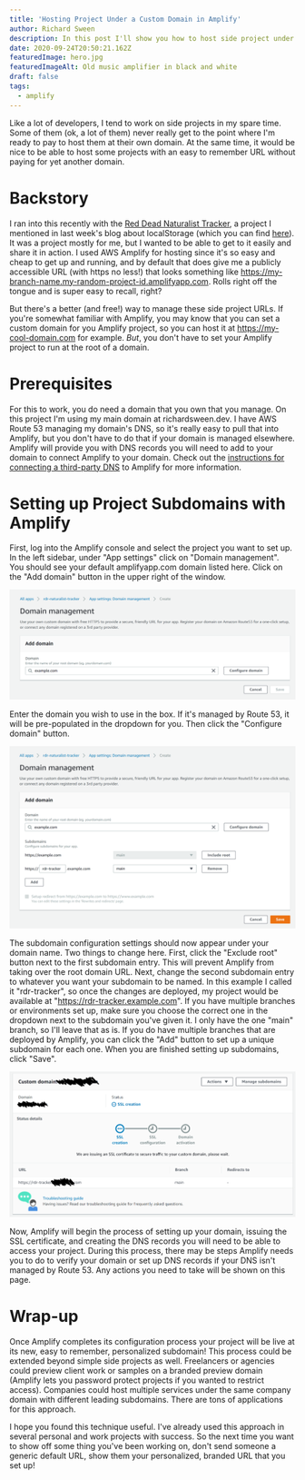 ```yaml
---
title: 'Hosting Project Under a Custom Domain in Amplify'
author: Richard Sween
description: In this post I'll show you how to host side project under your custom domain in AWS Amplify
date: 2020-09-24T20:50:21.162Z
featuredImage: hero.jpg
featuredImageAlt: Old music amplifier in black and white
draft: false
tags:
  - amplify
---
```


Like a lot of developers, I tend to work on side projects in my spare time. Some of them (ok, a lot of them) never really get to the point where I'm ready to pay to host them at their own domain. At the same time, it would be nice to be able to host some projects with an easy to remember URL without paying for yet another domain.

# Backstory

I ran into this recently with the [Red Dead Naturalist Tracker](http://red-dead-naturalist-tracker.richardsween.dev), a project I mentioned in last week's blog about localStorage (which you can find [here](/blogs/Using-Local-Storage-Web-App)). It was a project mostly for me, but I wanted to be able to get to it easily and share it in action. I used AWS Amplify for hosting since it's so easy and cheap to get up and running, and by default that does give me a publicly accessible URL (with https no less!) that looks something like https://my-branch-name.my-random-project-id.amplifyapp.com. Rolls right off the tongue and is super easy to recall, right?

But there's a better (and free!) way to manage these side project URLs. If you're somewhat familiar with Amplify, you may know that you can set a custom domain for you Amplify project, so you can host it at https://my-cool-domain.com for example. _But_, you don't have to set your Amplify project to run at the root of a domain.

# Prerequisites

For this to work, you do need a domain that you own that you manage. On this project I'm using my main domain at richardsween.dev. I have AWS Route 53 managing my domain's DNS, so it's really easy to pull that into Amplify, but you don't have to do that if your domain is managed elsewhere. Amplify will provide you with DNS records you will need to add to your domain to connect Amplify to your domain. Check out the [instructions for connecting a third-party DNS](https://docs.aws.amazon.com/amplify/latest/userguide/to-add-a-custom-domain-managed-by-a-third-party-dns-provider.html) to Amplify for more information.

# Setting up Project Subdomains with Amplify

First, log into the Amplify console and select the project you want to set up. In the left sidebar, under "App settings" click on "Domain management". You should see your default amplifyapp.com domain listed here. Click on the "Add domain" button in the upper right of the window.

![Custom domain setup step one](Custom-Domain-1.png)

Enter the domain you wish to use in the box. If it's managed by Route 53, it will be pre-populated in the dropdown for you. Then click the "Configure domain" button.

![Custom domain setup step one](Custom-Domain-2.png)

The subdomain configuration settings should now appear under your domain name. Two things to change here. First, click the "Exclude root" button next to the first subdomain entry. This will prevent Amplify from taking over the root domain URL. Next, change the second subdomain entry to whatever you want your subdomain to be named. In this example I called it "rdr-tracker", so once the changes are deployed, my project would be available at "https://rdr-tracker.example.com". If you have multiple branches or environments set up, make sure you choose the correct one in the dropdown next to the subdomain you've given it. I only have the one "main" branch, so I'll leave that as is. If you do have multiple branches that are deployed by Amplify, you can click the "Add" button to set up a unique subdomain for each one. When you are finished setting up subdomains, click "Save".

![Custom domain setup step one](Custom-Domain-3.png)

Now, Amplify will begin the process of setting up your domain, issuing the SSL certificate, and creating the DNS records you will need to be able to access your project. During this process, there may be steps Amplify needs you to do to verify your domain or set up DNS records if your DNS isn't managed by Route 53. Any actions you need to take will be shown on this page.

# Wrap-up

Once Amplify completes its configuration process your project will be live at its new, easy to remember, personalized subdomain! This process could be extended beyond simple side projects as well. Freelancers or agencies could preview client work or samples on a branded preview domain (Amplify lets you password protect projects if you wanted to restrict access). Companies could host multiple services under the same company domain with different leading subdomains. There are tons of applications for this approach.

I hope you found this technique useful. I've already used this approach in several personal and work projects with success. So the next time you want to show off some thing you've been working on, don't send someone a generic default URL, show them your personalized, branded URL that you set up!
